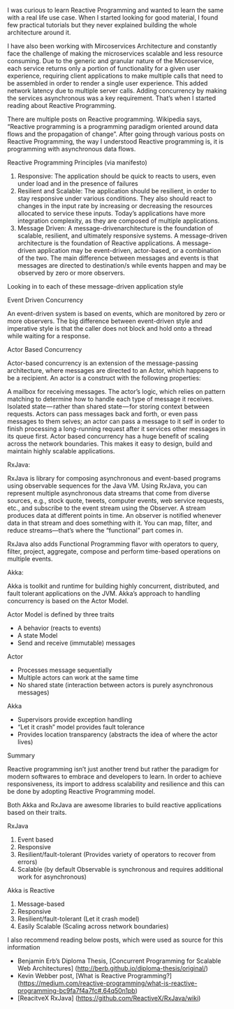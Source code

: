 
I was curious to learn Reactive Programming and wanted to learn the same with a real life use case. When I started looking for good material, I found few practical tutorials but they never explained building the whole architecture around it.

I have also been working with Mircoservices Architecture and constantly face the challenge of making the microservices scalable and less resource consuming. Due to the generic and granular nature of the Microservice, each service returns only a portion of functionality for a given user experience, requiring client applications to make multiple calls that need to be assembled in order to render a single user experience. This added network latency due to multiple server calls. Adding concurrency by making the services asynchronous was a key requirement. That’s when I started reading about Reactive Programming.

There are multiple posts on Reactive programming. Wikipedia says, “Reactive programming is a programming paradigm oriented around data flows and the propagation of change”. After going through various posts on Reactive Programming, the way I understood Reactive programming is, it is programming with asynchronous data flows.

Reactive Programming Principles (via manifesto)

1. Responsive: The application should be quick to reacts to users, even under load and in the presence of failures
2. Resilient and Scalable: The application should be resilient, in order to stay responsive under various conditions. They also should react to changes in the input rate by increasing or decreasing the resources allocated to service these inputs. Today’s applications have more integration complexity, as they are composed of multiple applications.
3. Message Driven: A message-drivenarchitecture is the foundation of scalable, resilient, and ultimately responsive systems.
A message-driven architecture is the foundation of Reactive applications. A message-driven application may be event-driven, actor-based, or a combination of the two. The main difference between messages and events is that messages are directed to destination/s while events happen and may be observed by zero or more observers.

Looking in to each of these message-driven application style

Event Driven Concurrency

An event-driven system is based on events, which are monitored by zero or more observers. The big difference between event-driven style and imperative style is that the caller does not block and hold onto a thread while waiting for a response.

Actor Based Concurrency

Actor-based concurrency is an extension of the message-passing architecture, where messages are directed to an Actor, which happens to be a recipient. An actor is a construct with the following properties:

A mailbox for receiving messages.
The actor’s logic, which relies on pattern matching to determine how to handle each type of message it receives.
Isolated state — rather than shared state — for storing context between requests.
Actors can pass messages back and forth, or even pass messages to them selves; an actor can pass a message to it self in order to finish processing a long-running request after it services other messages in its queue first. Actor based concurrency has a huge benefit of scaling across the network boundaries. This makes it easy to design, build and maintain highly scalable applications.

RxJava: 

RxJava is library for composing asynchronous and event-based programs using observable sequences for the Java VM. Using RxJava, you can represent multiple asynchronous data streams that come from diverse sources, e.g., stock quote, tweets, computer events, web service requests, etc., and subscribe to the event stream using the Observer. A stream produces data at different points in time. An observer is notified whenever data in that stream and does something with it. You can map, filter, and reduce streams—that’s where the “functional” part comes in.

RxJava also adds Functional Programming flavor with operators to query, filter, project, aggregate, compose and perform time-based operations on multiple events.

Akka: 

Akka is toolkit and runtime for building highly concurrent, distributed, and fault tolerant applications on the JVM. Akka’s approach to handling concurrency is based on the Actor Model.

Actor Model is defined by three traits

- A behavior (reacts to events)
- A state Model
- Send and receive (immutable) messages

Actor
- Processes message sequentially
- Multiple actors can work at the same time
- No shared state (interaction between actors is purely asynchronous messages)

Akka
- Supervisors provide exception handling
- “Let it crash” model provides fault tolerance
- Provides location transparency (abstracts the idea of where the actor lives)
 

Summary

Reactive programming isn’t just another trend but rather the paradigm for modern softwares to embrace and developers to learn. In order to achieve responsiveness, its import to address scalability and resilience and this can be done by adopting Reactive Programming model.

Both Akka and RxJava are awesome libraries to build reactive applications based on their traits.

RxJava

1. Event based
2. Responsive
3. Resilient/fault-tolerant (Provides variety of operators to recover from errors)
4. Scalable (by default Observable is synchronous and requires additional work for asynchronous)

Akka is Reactive

1. Message-based
2. Responsive
3. Resilient/fault-tolerant (Let it crash model)
4. Easily Scalable (Scaling across network boundaries)

I also recommend reading below posts, which were used as source for this information

- Benjamin Erb’s Diploma Thesis, [Concurrent Programming for Scalable Web Architectures] (http://berb.github.io/diploma-thesis/original/)
- Kevin Webber post, [What is Reactive Programming?] (https://medium.com/reactive-programming/what-is-reactive-programming-bc9fa7f4a7fc#.64q50n1pb)
- [ReacitveX RxJava] (https://github.com/ReactiveX/RxJava/wiki)
